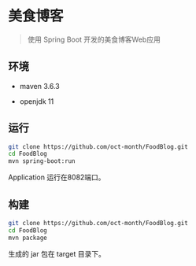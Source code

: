 # 美食博客

> 使用 Spring Boot 开发的美食博客Web应用

## 环境

- maven 3.6.3

- openjdk 11

## 运行

```sh
git clone https://github.com/oct-month/FoodBlog.git
cd FoodBlog
mvn spring-boot:run
```

Application 运行在8082端口。

## 构建

```sh
git clone https://github.com/oct-month/FoodBlog.git
cd FoodBlog
mvn package
```

生成的 jar 包在 target 目录下。
